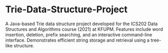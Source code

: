 # Trie-Data-Structure-Project
A Java-based Trie data structure project developed for the ICS202 Data Structures and Algorithms course (2021) at KFUPM. Features include word insertion, deletion, prefix searching, and an interactive command-line interface. Demonstrates efficient string storage and retrieval using a tree-like structure.
